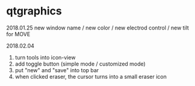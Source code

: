# qtgraphics
2018.01.25
new window name / 
new color / 
new electrod control / 
new tilt for MOVE

2018.02.04
1. turn tools into icon-view
2. add toggle button (simple mode / customized mode)
3. put "new" and "save" into top bar
4. when clicked eraser, the cursor turns into a small eraser icon
